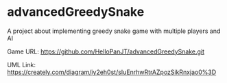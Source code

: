 # advancedGreedySnake
A project about implementing greedy snake game with multiple players and AI

Game URL: https://github.com/HelloPanJT/advancedGreedySnake.git

UML Link: https://creately.com/diagram/iy2eh0st/sIuEnrhwRtrAZpozSikRnxjao0%3D
